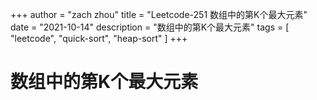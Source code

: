+++
author = "zach zhou"
title = "Leetcode-251 数组中的第K个最大元素"
date = "2021-10-14"
description = "数组中的第K个最大元素"
tags = [
    "leetcode",
    "quick-sort",
    "heap-sort"
]
+++

# 数组中的第K个最大元素
